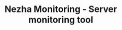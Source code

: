 ---
layout: home

title: Nezha Monitoring - Server monitoring tool  
titleTemplate: Development Manual

hero:
  name: Development Manual
  text: Nezha Monitoring Development Manual.
  image: https://raw.githubusercontent.com/naiba/nezha/master/resource/static/brand.svg
  actions:
    - theme: brand
      text: Start Now →
      link: /en_US/developer/theme
---